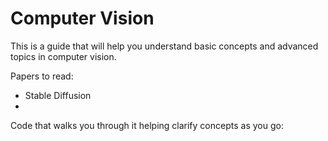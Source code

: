 # Computer Vision

This is a guide that will help you understand basic concepts and advanced topics in computer vision.

Papers to read:
* Stable Diffusion
* 
Code that walks you through it helping clarify concepts as you go: